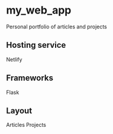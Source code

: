 # my_web_app
Personal portfolio of articles and projects

## Hosting service
Netlify

## Frameworks
Flask

## Layout
Articles
Projects
